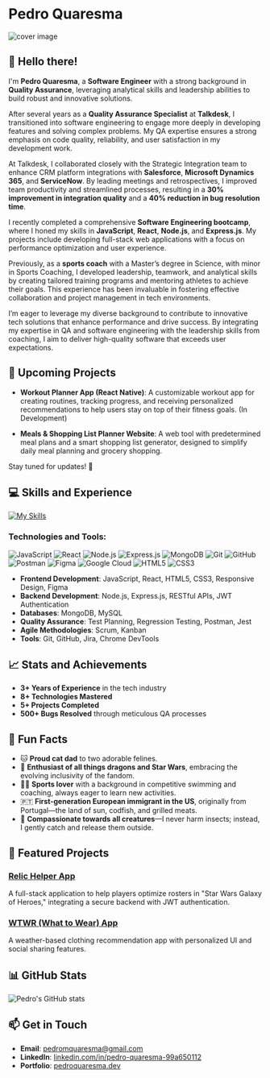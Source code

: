 # Pedro Quaresma

![cover image](https://github.com/user-attachments/assets/38085249-7793-43d3-9f4a-8a85d392a2d0)

## 👋 Hello there!

I'm **Pedro Quaresma**, a **Software Engineer** with a strong background in **Quality Assurance**, leveraging analytical skills and leadership abilities to build robust and innovative solutions.

After several years as a **Quality Assurance Specialist** at **Talkdesk**, I transitioned into software engineering to engage more deeply in developing features and solving complex problems. My QA expertise ensures a strong emphasis on code quality, reliability, and user satisfaction in my development work.

At Talkdesk, I collaborated closely with the Strategic Integration team to enhance CRM platform integrations with **Salesforce**, **Microsoft Dynamics 365**, and **ServiceNow**. By leading meetings and retrospectives, I improved team productivity and streamlined processes, resulting in a **30% improvement in integration quality** and a **40% reduction in bug resolution time**.

I recently completed a comprehensive **Software Engineering bootcamp**, where I honed my skills in **JavaScript**, **React**, **Node.js**, and **Express.js**. My projects include developing full-stack web applications with a focus on performance optimization and user experience.

Previously, as a **sports coach** with a Master’s degree in Science, with minor in Sports Coaching, I developed leadership, teamwork, and analytical skills by creating tailored training programs and mentoring athletes to achieve their goals. This experience has been invaluable in fostering effective collaboration and project management in tech environments.

I’m eager to leverage my diverse background to contribute to innovative tech solutions that enhance performance and drive success. By integrating my expertise in QA and software engineering with the leadership skills from coaching, I aim to deliver high-quality software that exceeds user expectations.

## 🔮 Upcoming Projects

- **Workout Planner App (React Native)**: A customizable workout app for creating routines, tracking progress, and receiving personalized recommendations to help users stay on top of their fitness goals. (In Development)

- **Meals & Shopping List Planner Website**: A web tool with predetermined meal plans and a smart shopping list generator, designed to simplify daily meal planning and grocery shopping.

Stay tuned for updates! 🎉

## 💻 Skills and Experience

[![My Skills](https://skillicons.dev/icons?i=js,html,css,react,nodejs,express,mongodb,git,github,postman,figma,gcp)](https://skillicons.dev)

### Technologies and Tools:

![JavaScript](https://img.shields.io/badge/JavaScript-F7DF1E?logo=javascript&logoColor=black)
![React](https://img.shields.io/badge/React-61DAFB?logo=react&logoColor=black)
![Node.js](https://img.shields.io/badge/Node.js-43853D?logo=node.js&logoColor=white)
![Express.js](https://img.shields.io/badge/Express.js-000000?logo=express&logoColor=white)
![MongoDB](https://img.shields.io/badge/MongoDB-47A248?logo=mongodb&logoColor=white)
![Git](https://img.shields.io/badge/Git-F05032?logo=git&logoColor=white)
![GitHub](https://img.shields.io/badge/GitHub-181717?logo=github&logoColor=white)
![Postman](https://img.shields.io/badge/Postman-FF6C37?logo=postman&logoColor=white)
![Figma](https://img.shields.io/badge/Figma-F24E1E?logo=figma&logoColor=white)
![Google Cloud](https://img.shields.io/badge/Google%20Cloud-4285F4?logo=google-cloud&logoColor=white)
![HTML5](https://img.shields.io/badge/HTML5-E34F26?logo=html5&logoColor=white)
![CSS3](https://img.shields.io/badge/CSS3-1572B6?logo=css3&logoColor=white)

- **Frontend Development**: JavaScript, React, HTML5, CSS3, Responsive Design, Figma
- **Backend Development**: Node.js, Express.js, RESTful APIs, JWT Authentication
- **Databases**: MongoDB, MySQL
- **Quality Assurance**: Test Planning, Regression Testing, Postman, Jest
- **Agile Methodologies**: Scrum, Kanban
- **Tools**: Git, GitHub, Jira, Chrome DevTools

## 📈 Stats and Achievements

- **3+ Years of Experience** in the tech industry
- **8+ Technologies Mastered**
- **5+ Projects Completed**
- **500+ Bugs Resolved** through meticulous QA processes

## 🎉 Fun Facts

- 🐱 **Proud cat dad** to two adorable felines.
- 🚀 **Enthusiast of all things dragons and Star Wars**, embracing the evolving inclusivity of the fandom.
- 🏊‍♂️ **Sports lover** with a background in competitive swimming and coaching, always eager to learn new activities.
- 🇵🇹 **First-generation European immigrant in the US**, originally from Portugal—the land of sun, codfish, and grilled meats.
- 🦋 **Compassionate towards all creatures**—I never harm insects; instead, I gently catch and release them outside.

## 🚀 Featured Projects

### [Relic Helper App](https://github.com/PQuaresma-94/relic-helper-app)

A full-stack application to help players optimize rosters in "Star Wars Galaxy of Heroes," integrating a secure backend with JWT authentication.

### [WTWR (What to Wear) App](https://github.com/PQuaresma-94/wtwr-app)

A weather-based clothing recommendation app with personalized UI and social sharing features.

## 📊 GitHub Stats

![Pedro's GitHub stats](https://github-readme-stats.vercel.app/api?username=PQuaresma-94&show_icons=true&theme=default)

## 📫 Get in Touch

- **Email**: [pedromquaresma@gmail.com](mailto:pedromquaresma@gmail.com)
- **LinkedIn**: [linkedin.com/in/pedro-quaresma-99a650112](https://www.linkedin.com/in/pedro-quaresma-99a650112/)
- **Portfolio**: [pedroquaresma.dev](https://www.pedroquaresma.dev)

<!--
**PQuaresma-94/PQuaresma-94** is a ✨ special ✨ repository because its `README.md` (this file) appears on your GitHub profile.

Here are some ideas to get you started:

- 🔭 I’m currently working on ...
- 🌱 I’m currently learning ...
- 👯 I’m looking to collaborate on ...
- 🤔 I’m looking for help with ...
- 💬 Ask me about ...
- 📫 How to reach me: ...
- 😄 Pronouns: ...
- ⚡ Fun fact: ...
-->
